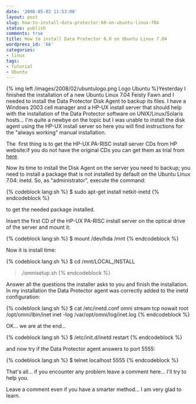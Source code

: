 ```yaml
---
date: '2008-05-02 11:53:00'
layout: post
slug: how-to-install-data-protector-60-on-ubuntu-linux-704
status: publish
comments: true
title: How to install Data Protector 6.0 on Ubuntu Linux 7.04
wordpress_id: '66'
categories:
- linux
tags:
- Tutorial
- Ubuntu
---
```


{% img left /images/2008/02/ubuntulogo.png Logo Ubuntu %}Yesterday I finished the installation of a new Ubuntu Linux 7.04 Feisty Fawn 
and I needed to install the Data Protector Disk Agent to backup its files. I have a Windows 2003 cell manager and a HP-UX 
install server that should help with the installation of the Data Protector software on UNIX/Linux/Solaris hosts... I'm quite 
a newbye on the topic but I was unable to install the disk agent using the HP-UX install server so here you will find 
instructions for the "always working" manual installation.

The  first thing is to get the HP-UX PA-RISC install server CDs from HP website:if you do not have the original CDs 
you can get them as trial from [here](http://h20293.www2.hp.com/portal/swdepot/displayProductInfo.do?productNumber=DP60SWD1).

Now its time to install the Disk Agent on the server you need to backup; you need to install a package that is not installed 
by default on the Ubuntu Linux 7.04: inetd. So, as "administrator", execute the command:

{% codeblock lang:sh %}
$ sudo apt-get install netkit-inetd
{% endcodeblock %}

to get the needed package installed.

Insert the first CD of the HP-UX PA-RISC install server on the optical drive of the server and mount it:

{% codeblock lang:sh %}
$ mount /dev/hda /mnt
{% endcodeblock %}


Now it is install time:

{% codeblock lang:sh %}
$ cd /mnt/LOCAL_INSTALL
> ./omnisetup.sh
{% endcodeblock %}

Answer all the questions the installer asks to you and finish the installation. In my installation the Data Protector agent was correctly added to the inetd configuration:



{% codeblock lang:sh %}
$ cat /etc/inetd.conf
omni stream tcp nowait root /opt/omni/lbin/inet inet -log /var/opt/omni/log/inet.log
{% endcodeblock %}

OK... we are at the end...

{% codeblock lang:sh %}
$ /etc/init.d/inetd restart
{% endcodeblock %}

and now try if the Data Protector agent answers to port 5555:

{% codeblock lang:sh %}
$ telnet localhost 5555
{% endcodeblock %}


That's all... if you encounter any problem leave a comment here... I'll try to help you.

Leave a comment even if you have a smarter method... I am very glad to learn.

